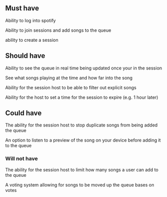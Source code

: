 ## Must have
Ability to log into spotify

Ability to join sessions and add songs to the queue

ability to create a session

## Should have
Ability to see the queue in real time being updated once your in the session

See what songs playing at the time and how far into the song

Ability for the session host to be able to filter out explicit songs

Ability for the host to set a time for the session to expire (e.g. 1 hour later)

## Could have
The ability for the session host to stop duplicate songs from being added the queue

An option to listen to a preview of the song on your device before adding it to the queue

### Will not have
The ability for the session host to limit how many songs a user can add to the queue

A voting system allowing for songs to be moved up the queue bases on votes